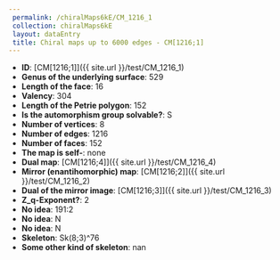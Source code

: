 ```yaml
--- 
 permalink: /chiralMaps6kE/CM_1216_1 
 collection: chiralMaps6kE
 layout: dataEntry
 title: Chiral maps up to 6000 edges - CM[1216;1]
---
```


- **ID**: [CM[1216;1]]({{ site.url }}/test/CM_1216_1)
- **Genus of the underlying surface**: 529
- **Length of the face**: 16
- **Valency**: 304
- **Length of the Petrie polygon**: 152
- **Is the automorphism group solvable?**: S
- **Number of vertices**: 8
- **Number of edges**: 1216
- **Number of faces**: 152
- **The map is self-**: none
- **Dual map**: [CM[1216;4]]({{ site.url }}/test/CM_1216_4)
- **Mirror (enantihomorphic) map**: [CM[1216;2]]({{ site.url }}/test/CM_1216_2)
- **Dual of the mirror image**: [CM[1216;3]]({{ site.url }}/test/CM_1216_3)
- **Z_q-Exponent?**: 2
- **No idea**:  191:2
- **No idea**: N
- **No idea**: N
- **Skeleton**: Sk(8;3)^76
- **Some other kind of skeleton**: nan
